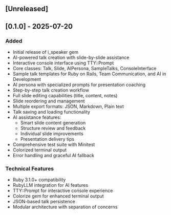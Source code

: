 ## [Unreleased]

## [0.1.0] - 2025-07-20

### Added

- Initial release of i_speaker gem
- AI-powered talk creation with slide-by-slide assistance
- Interactive console interface using TTY::Prompt
- Core classes: Talk, Slide, AIPersona, SampleTalks, ConsoleInterface
- Sample talk templates for Ruby on Rails, Team Communication, and AI in Development
- AI persona with specialized prompts for presentation coaching
- Step-by-step talk creation workflow
- Full slide editing capabilities (title, content, notes)
- Slide reordering and management
- Multiple export formats: JSON, Markdown, Plain text
- Talk saving and loading functionality
- AI assistance features:
  - Smart slide content generation
  - Structure review and feedback
  - Individual slide improvements
  - Presentation delivery tips
- Comprehensive test suite with Minitest
- Colorized terminal output
- Error handling and graceful AI fallback

### Technical Features

- Ruby 3.1.0+ compatibility
- RubyLLM integration for AI features
- TTY::Prompt for interactive console experience
- Colorize gem for enhanced terminal output
- JSON-based talk persistence
- Modular architecture with separation of concerns
